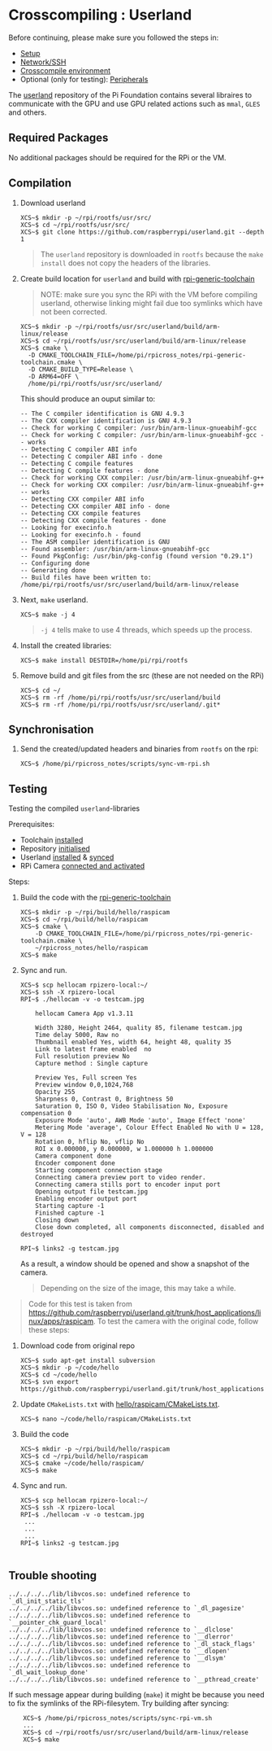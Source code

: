 # Crosscompiling : Userland

Before continuing, please make sure you followed the steps in:
- [Setup](01-setup.md)
- [Network/SSH](02-network.md)
- [Crosscompile environment](04-xc-setup.md)
- Optional (only for testing): [Peripherals](03-peripherals.md)

The [userland](https://github.com/raspberrypi/userland) repository of the Pi Foundation contains several libraires to communicate with the GPU and use GPU related actions such as `mmal`, `GLES` and others.

## Required Packages

No additional packages should be required for the RPi or the VM.

## Compilation

1. Download userland
    ```
    XCS~$ mkdir -p ~/rpi/rootfs/usr/src/
    XCS~$ cd ~/rpi/rootfs/usr/src/
    XCS~$ git clone https://github.com/raspberrypi/userland.git --depth 1
    ```
    > The `userland` repository is downloaded in `rootfs` because the `make install` does not copy the headers of the libraries. 
        
1. Create build location for `userland` and build with [rpi-generic-toolchain](rpi-generic-toolchain.cmake)
   
   > NOTE: make sure you sync the RPi with the VM before compiling userland, otherwise linking might fail due too symlinks which have not been corrected.
 
    ```
    XCS~$ mkdir -p ~/rpi/rootfs/usr/src/userland/build/arm-linux/release
    XCS~$ cd ~/rpi/rootfs/usr/src/userland/build/arm-linux/release
    XCS~$ cmake \
      -D CMAKE_TOOLCHAIN_FILE=/home/pi/rpicross_notes/rpi-generic-toolchain.cmake \
      -D CMAKE_BUILD_TYPE=Release \
      -D ARM64=OFF \
      /home/pi/rpi/rootfs/usr/src/userland/
    ```
    This should produce an ouput similar to:
  
    ```
    -- The C compiler identification is GNU 4.9.3
    -- The CXX compiler identification is GNU 4.9.3
    -- Check for working C compiler: /usr/bin/arm-linux-gnueabihf-gcc
    -- Check for working C compiler: /usr/bin/arm-linux-gnueabihf-gcc -- works
    -- Detecting C compiler ABI info
    -- Detecting C compiler ABI info - done
    -- Detecting C compile features
    -- Detecting C compile features - done
    -- Check for working CXX compiler: /usr/bin/arm-linux-gnueabihf-g++
    -- Check for working CXX compiler: /usr/bin/arm-linux-gnueabihf-g++ -- works
    -- Detecting CXX compiler ABI info
    -- Detecting CXX compiler ABI info - done
    -- Detecting CXX compile features
    -- Detecting CXX compile features - done
    -- Looking for execinfo.h
    -- Looking for execinfo.h - found
    -- The ASM compiler identification is GNU
    -- Found assembler: /usr/bin/arm-linux-gnueabihf-gcc
    -- Found PkgConfig: /usr/bin/pkg-config (found version "0.29.1") 
    -- Configuring done
    -- Generating done
    -- Build files have been written to: /home/pi/rpi/rootfs/usr/src/userland/build/arm-linux/release
    ```

1. Next, `make` userland.
    ```
    XCS~$ make -j 4
    ```
    > `-j 4` tells make to use 4 threads, which speeds up the process. 
  
1. Install the created libraries:
    ```
    XCS~$ make install DESTDIR=/home/pi/rpi/rootfs
    ```
  
1. Remove build and git files from the src (these are not needed on the RPi)
    ```
    XCS~$ cd ~/
    XCS~$ rm -rf /home/pi/rpi/rootfs/usr/src/userland/build
    XCS~$ rm -rf /home/pi/rpi/rootfs/usr/src/userland/.git*
    ```
 
## Synchronisation
    
1. Send the created/updated headers and binaries from `rootfs` on the rpi:
    ```
    XCS~$ /home/pi/rpicross_notes/scripts/sync-vm-rpi.sh
    ```

## Testing
Testing the compiled `userland`-libraries

Prerequisites: 
- Toolchain [installed](04-xc-setup.md#required-packages)
- Repository [initialised](04-xc-setup.md#init-repository)
- Userland [installed](#compilation) & [synced](#synchronisation)
- RPi Camera [connected and activated](03-peripherals.md#camera)

Steps:

1. Build the code with the [rpi-generic-toolchain](rpi-generic-toolchain.cmake)
    ```
    XCS~$ mkdir -p ~/rpi/build/hello/raspicam
    XCS~$ cd ~/rpi/build/hello/raspicam
    XCS~$ cmake \
        -D CMAKE_TOOLCHAIN_FILE=/home/pi/rpicross_notes/rpi-generic-toolchain.cmake \
        ~/rpicross_notes/hello/raspicam
    XCS~$ make
    ```
  
1. Sync and run.
    ```
    XCS~$ scp hellocam rpizero-local:~/ 
    XCS~$ ssh -X rpizero-local
    RPI~$ ./hellocam -v -o testcam.jpg
    
        hellocam Camera App v1.3.11

        Width 3280, Height 2464, quality 85, filename testcam.jpg
        Time delay 5000, Raw no
        Thumbnail enabled Yes, width 64, height 48, quality 35
        Link to latest frame enabled  no
        Full resolution preview No
        Capture method : Single capture

        Preview Yes, Full screen Yes
        Preview window 0,0,1024,768
        Opacity 255
        Sharpness 0, Contrast 0, Brightness 50
        Saturation 0, ISO 0, Video Stabilisation No, Exposure compensation 0
        Exposure Mode 'auto', AWB Mode 'auto', Image Effect 'none'
        Metering Mode 'average', Colour Effect Enabled No with U = 128, V = 128
        Rotation 0, hflip No, vflip No
        ROI x 0.000000, y 0.000000, w 1.000000 h 1.000000
        Camera component done
        Encoder component done
        Starting component connection stage
        Connecting camera preview port to video render.
        Connecting camera stills port to encoder input port
        Opening output file testcam.jpg
        Enabling encoder output port
        Starting capture -1
        Finished capture -1
        Closing down
        Close down completed, all components disconnected, disabled and destroyed

    RPI~$ links2 -g testcam.jpg
    ```
    
    As a result, a window should be opened and show a snapshot of the camera. 
    > Depending on the size of the image, this may take a while.
  
> Code for this test is taken from https://github.com/raspberrypi/userland.git/trunk/host_applications/linux/apps/raspicam. To test the camera with the original code, follow these steps:

1. Download code from original repo
    ```
    XCS~$ sudo apt-get install subversion
    XCS~$ mkdir -p ~/code/hello
    XCS~$ cd ~/code/hello
    XCS~$ svn export https://github.com/raspberrypi/userland.git/trunk/host_applications/linux/apps/raspicam
    ```

1. Update `CMakeLists.txt` with [hello/raspicam/CMakeLists.txt](hello/raspicam/CMakeLists.txt).
    ```
    XCS~$ nano ~/code/hello/raspicam/CMakeLists.txt
    ```
    
1. Build the code 
    ```
    XCS~$ mkdir -p ~/rpi/build/hello/raspicam
    XCS~$ cd ~/rpi/build/hello/raspicam
    XCS~$ cmake ~/code/hello/raspicam/
    XCS~$ make
    ```
  
1. Sync and run.
    ```
    XCS~$ scp hellocam rpizero-local:~/ 
    XCS~$ ssh -X rpizero-local
    RPI~$ ./hellocam -v -o testcam.jpg
     ...
     ...
     ...
    RPI~$ links2 -g testcam.jpg


## Trouble shooting

```
../../../../lib/libvcos.so: undefined reference to `_dl_init_static_tls'
../../../../lib/libvcos.so: undefined reference to `_dl_pagesize'
../../../../lib/libvcos.so: undefined reference to `__pointer_chk_guard_local'
../../../../lib/libvcos.so: undefined reference to `__dlclose'
../../../../lib/libvcos.so: undefined reference to `__dlerror'
../../../../lib/libvcos.so: undefined reference to `_dl_stack_flags'
../../../../lib/libvcos.so: undefined reference to `__dlopen'
../../../../lib/libvcos.so: undefined reference to `__dlsym'
../../../../lib/libvcos.so: undefined reference to `_dl_wait_lookup_done'
../../../../lib/libvcos.so: undefined reference to `__pthread_create'
```

If such message appear during building (`make`) it might be because you need to fix the symlinks of the RPi-filesytem. Try building after syncing:

```
    XCS~$ /home/pi/rpicross_notes/scripts/sync-rpi-vm.sh
    ...
    XCS~$ cd ~/rpi/rootfs/usr/src/userland/build/arm-linux/release
    XCS~$ make

```

